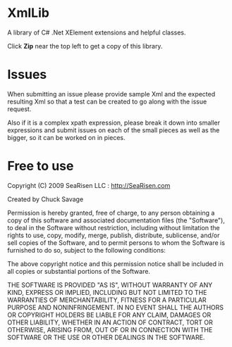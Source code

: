 XmlLib
======

A library of C# .Net XElement extensions and helpful classes.

Click **Zip** near the top left to get a copy of this library.

Issues
======

When submitting an issue please provide sample Xml and the expected resulting Xml so that a test can be created to go along with the issue request.

Also if it is a complex xpath expression, please break it down into smaller expressions and submit issues on each of the small pieces as well as the bigger, so it can be worked on in pieces.

Free to use
======

Copyright (C) 2009 SeaRisen LLC : http://SeaRisen.com

Created by Chuck Savage

Permission is hereby granted, free of charge, to any person obtaining a copy of this software and associated documentation files (the "Software"), to deal in the Software without restriction, including without limitation the rights to use, copy, modify, merge, publish, distribute, sublicense, and/or sell copies of the Software, and to permit persons to whom the Software is furnished to do so, subject to the following conditions:

The above copyright notice and this permission notice shall be included in all copies or substantial portions of the Software.

THE SOFTWARE IS PROVIDED "AS IS", WITHOUT WARRANTY OF ANY KIND, EXPRESS OR IMPLIED, INCLUDING BUT NOT LIMITED TO THE WARRANTIES OF MERCHANTABILITY, FITNESS FOR A PARTICULAR PURPOSE AND NONINFRINGEMENT. IN NO EVENT SHALL THE AUTHORS OR COPYRIGHT HOLDERS BE LIABLE FOR ANY CLAIM, DAMAGES OR OTHER LIABILITY, WHETHER IN AN ACTION OF CONTRACT, TORT OR OTHERWISE, ARISING FROM, OUT OF OR IN CONNECTION WITH THE SOFTWARE OR THE USE OR OTHER DEALINGS IN THE SOFTWARE.
